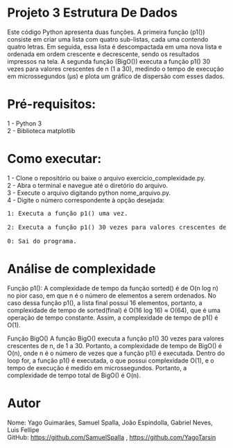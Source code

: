 # Projeto 3 Estrutura De Dados

Este código Python apresenta duas funções. A primeira função (p1()) consiste em criar uma lista com quatro sub-listas, cada uma contendo quatro letras. Em seguida, essa lista é descompactada em uma nova lista e ordenada em ordem crescente e decrescente, sendo os resultados impressos na tela. A segunda função (BigO()) executa a função p1() 30 vezes para valores crescentes de n (1 a 30), medindo o tempo de execução em microssegundos (μs) e plota um gráfico de dispersão com esses dados.

# Pré-requisitos:
  1 - Python 3<br>
  2 - Biblioteca matplotlib

# Como executar:
1 - Clone o repositório ou baixe o arquivo exercicio_complexidade.py.<br></pre>
2 - Abra o terminal e navegue até o diretório do arquivo.<br>
3 - Execute o arquivo digitando python nome_arquivo.py.<br>
4 - Digite o número correspondente à opção desejada:<br>
<pre>1: Executa a função p1() uma vez.<br>
2: Executa a função p1() 30 vezes para valores crescentes de n e plota um gráfico de dispersão.<br>
0: Sai do programa.<br></pre>
    
# Análise de complexidade
Função p1():
A complexidade de tempo da função sorted() é de O(n log n) no pior caso, em que n é o número de elementos a serem ordenados. No caso dessa função p1(), a lista final possui 16 elementos, portanto, a complexidade de tempo de sorted(final) é O(16 log 16) ≈ O(64), que é uma operação de tempo constante. Assim, a complexidade de tempo de p1() é O(1).

Função BigO()
A função BigO() executa a função p1() 30 vezes para valores crescentes de n, de 1 a 30. Portanto, a complexidade de tempo de BigO() é O(n), onde n é o número de vezes que a função p1() é executada. Dentro do loop for, a função p1() é executada, o que possui complexidade O(1), e o tempo de execução é medido em microssegundos. Portanto, a complexidade de tempo total de BigO() é O(n).

# Autor
Nome: Yago Guimarães, Samuel Spalla, João Espindolla, Gabriel Neves, Luis Fellipe<br>
GitHub: https://github.com/SamuelSpalla , https://github.com/YagoTarsin
